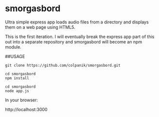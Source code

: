 smorgasbord
===========

Ultra simple express app loads audio files from a directory and displays them on a web page using HTML5.

This is the first iteration. I will eventually break the express app part of this out into a separate repository and smorgasbord will become an npm module.

##USAGE

```
git clone https://github.com/colpanik/smorgasbord.git

```

```
cd smorgasbord
npm install

```

```
cd smorgasbord
node app.js

```

In your browser:

http://localhost:3000